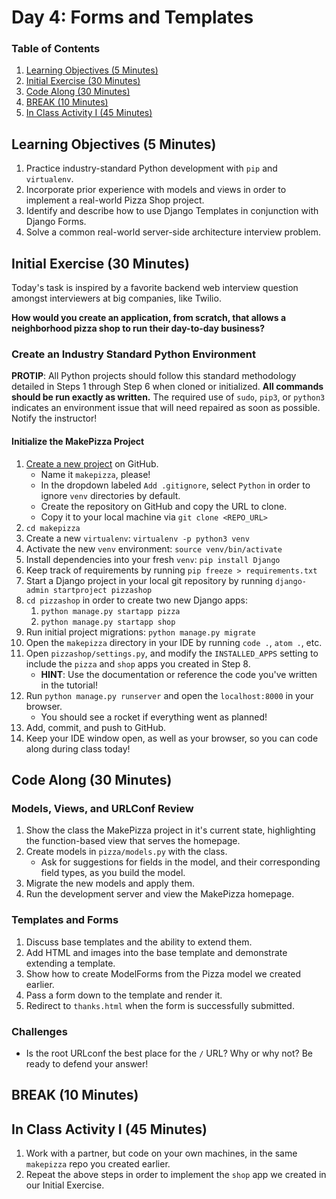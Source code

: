 # Day 4: Forms and Templates

### Table of Contents

1. [Learning Objectives (5 Minutes)](#learning-objectives-5-minutes)
2. [Initial Exercise (30 Minutes)](#initial-exercise-30-minutes)
3. [Code Along (30 Minutes)](#code-along-30-minutes)
4. [BREAK (10 Minutes)](#break-10-minutes)
5. [In Class Activity I (45 Minutes)](#in-class-activity-i-45-minutes)

## Learning Objectives (5 Minutes)

1. Practice industry-standard Python development with `pip` and `virtualenv`.
1. Incorporate prior experience with models and views in order to implement a real-world Pizza Shop project.
1. Identify and describe how to use Django Templates in conjunction with Django Forms.
2. Solve a common real-world server-side architecture interview problem.

## Initial Exercise (30 Minutes)

Today's task is inspired by a favorite backend web interview question amongst interviewers at big companies, like Twilio.

**How would you create an application, from scratch, that allows a neighborhood pizza shop to run their day-to-day business?**

### Create an Industry Standard Python Environment

**PROTIP**: All Python projects should follow this standard methodology detailed in Steps 1 through Step 6 when cloned or initialized. **All commands should be run exactly as written.** The required use of `sudo`, `pip3`, or `python3` indicates an environment issue that will need repaired as soon as possible. Notify the instructor!

#### Initialize the MakePizza Project

1. [Create a new project](https://github.com/new) on GitHub.
   - Name it `makepizza`, please!
   - In the dropdown labeled `Add .gitignore`, select `Python` in order to ignore `venv` directories by default.
   - Create the repository on GitHub and copy the URL to clone.
   - Copy it to your local machine via `git clone <REPO_URL>`
2. `cd makepizza`
3. Create a new `virtualenv`: `virtualenv -p python3 venv`
4. Activate the new `venv` environment: `source venv/bin/activate`
5. Install dependencies into your fresh `venv`: `pip install Django`
6. Keep track of requirements by running `pip freeze > requirements.txt`
7. Start a Django project in your local git repository by running `django-admin startproject pizzashop`
8. `cd pizzashop` in order to create two new Django apps:
   1. `python manage.py startapp pizza`
   2. `python manage.py startapp shop`
9. Run initial project migrations: `python manage.py migrate`
10. Open the `makepizza` directory in your IDE by running `code .`, `atom .`, etc.
11. Open `pizzashop/settings.py`, and modify the `INSTALLED_APPS` setting to include the `pizza` and `shop` apps you created in Step 8.
      - **HINT**: Use the documentation or reference the code you've written in the tutorial!
12. Run `python manage.py runserver` and open the `localhost:8000` in your browser.
      - You should see a rocket if everything went as planned!
13. Add, commit, and push to GitHub.
14. Keep your IDE window open, as well as your browser, so you can code along during class today!

## Code Along (30 Minutes)

### Models, Views, and URLConf Review

1. Show the class the MakePizza project in it's current state, highlighting the function-based view that serves the homepage.
2. Create models in `pizza/models.py`  with the class.
   - Ask for suggestions for fields in the model, and their corresponding field types, as you build the model.
3. Migrate the new models and apply them.
4. Run the development server and view the MakePizza homepage.

### Templates and Forms

1. Discuss base templates and the ability to extend them.
2. Add HTML and images into the base template and demonstrate extending a template.
3. Show how to create ModelForms from the Pizza model we created earlier.
4. Pass a form down to the template and render it.
5. Redirect to `thanks.html` when the form is successfully submitted.

### Challenges

- Is the root URLconf the best place for the `/` URL? Why or why not? Be ready to defend your answer!

## BREAK (10 Minutes)

## In Class Activity I (45 Minutes)

1. Work with a partner, but code on your own machines, in the same `makepizza` repo you created earlier.
2. Repeat the above steps in order to implement the `shop` app we created in our Initial Exercise.

